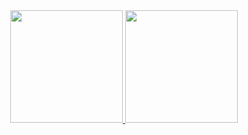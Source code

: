 <div align="center">
  <a href="https://github.com/etercy">
  <img height="180em" src="https://github-readme-stats.vercel.app/api?username=etercy&show_icons=true&theme=jolly&include_all_commits=true&count_private=true"/>
  <img height="180em" src="https://github-readme-stats.vercel.app/api/top-langs/?username=etercy&layout=compact&langs_count=7&theme=jolly"/>
</div>
